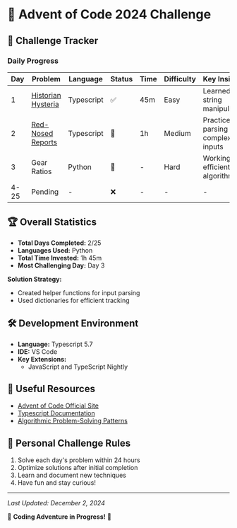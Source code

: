 # 🎄 Advent of Code 2024 Challenge

## 🚀 Challenge Tracker

### Daily Progress
| Day | Problem | Language | Status | Time | Difficulty | Key Insights |
|-----|---------|----------|--------|------|------------|--------------|
| 1   | [Historian Hysteria](https://adventofcode.com/2024/day/1?target=_blank) | Typescript | ✅ | 45m | Easy | Learned string manipulation |
| 2   | [Red-Nosed Reports](https://adventofcode.com/2024/day/2?target=_blank) | Typescript | 🔄 | 1h | Medium | Practiced parsing complex inputs |
| 3   | Gear Ratios | Python | 🔄 | - | Hard | Working on efficient algorithm |
| 4-25 | Pending | - | ❌ | - | - | - |

## 🏆 Overall Statistics
- **Total Days Completed:** 2/25
- **Languages Used:** Python
- **Total Time Invested:** 1h 45m
- **Most Challenging Day:** Day 3

**Solution Strategy:**
- Created helper functions for input parsing
- Used dictionaries for efficient tracking

## 🛠 Development Environment
- **Language:** Typescript 5.7
- **IDE:** VS Code
- **Key Extensions:** 
  - JavaScript and TypeScript Nightly

## 🔗 Useful Resources
- [Advent of Code Official Site](https://adventofcode.com/)
- [Typescript Documentation](https://www.typescriptlang.org/)
- [Algorithmic Problem-Solving Patterns](https://github.com/hello-algo)

## 🎯 Personal Challenge Rules
1. Solve each day's problem within 24 hours
2. Optimize solutions after initial completion
3. Learn and document new techniques
4. Have fun and stay curious!

---

*Last Updated: December 2, 2024*

🚀 **Coding Adventure in Progress!** 🚀